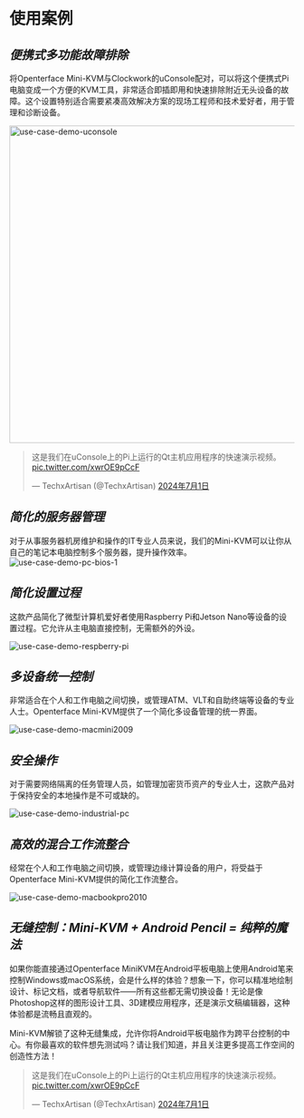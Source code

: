 # 使用案例
## ***便携式多功能故障排除***
将Openterface Mini-KVM与Clockwork的uConsole配对，可以将这个便携式Pi电脑变成一个方便的KVM工具，非常适合即插即用和快速排除附近无头设备的故障。这个设置特别适合需要紧凑高效解决方案的现场工程师和技术爱好者，用于管理和诊断设备。

<img src="https://pbs.twimg.com/media/GRaeGqHa0AA_GMv?format=jpg&name=4096x4096" alt="use-case-demo-uconsole" width="560" height="560">

<blockquote class="twitter-tweet" data-media-max-width="560"><p lang="en" dir="ltr">这是我们在uConsole上的Pi上运行的Qt主机应用程序的快速演示视频。<a href="https://t.co/xwrOE9pCcF">pic.twitter.com/xwrOE9pCcF</a></p>&mdash; TechxArtisan (@TechxArtisan) <a href="https://twitter.com/TechxArtisan/status/1807824199152722019?ref_src=twsrc%5Etfw">2024年7月1日</a></blockquote> <script async src="https://platform.twitter.com/widgets.js" charset="utf-8"></script>

## ***简化的服务器管理***
对于从事服务器机房维护和操作的IT专业人员来说，我们的Mini-KVM可以让你从自己的笔记本电脑控制多个服务器，提升操作效率。
![use-case-demo-pc-bios-1](https://assets.openterface.com/images/product/use-case-demo-pc-bios-1.jpg)

## ***简化设置过程***
这款产品简化了微型计算机爱好者使用Raspberry Pi和Jetson Nano等设备的设置过程。它允许从主电脑直接控制，无需额外的外设。

![use-case-demo-respberry-pi](https://assets.openterface.com/images/product/use-case-demo-respberry-pi.jpg)

## ***多设备统一控制***
非常适合在个人和工作电脑之间切换，或管理ATM、VLT和自助终端等设备的专业人士。Openterface Mini-KVM提供了一个简化多设备管理的统一界面。

![use-case-demo-macmini2009](https://assets.openterface.com/images/product/use-case-demo-macmini2009-3.jpg)

## ***安全操作***
对于需要网络隔离的任务管理人员，如管理加密货币资产的专业人士，这款产品对于保持安全的本地操作是不可或缺的。

![use-case-demo-industrial-pc](https://assets.openterface.com/images/product/use-case-demo-industrial-pc.jpg)

## ***高效的混合工作流整合***
经常在个人和工作电脑之间切换，或管理边缘计算设备的用户，将受益于Openterface Mini-KVM提供的简化工作流整合。

![use-case-demo-macbookpro2010](https://assets.openterface.com/images/product/use-case-demo-macbookpro2010.jpg)

## ***无缝控制：Mini-KVM + Android Pencil = 纯粹的魔法***
如果你能直接通过Openterface MiniKVM在Android平板电脑上使用Android笔来控制Windows或macOS系统，会是什么样的体验？想象一下，你可以精准地绘制设计、标记文档，或者导航软件——所有这些都无需切换设备！无论是像Photoshop这样的图形设计工具、3D建模应用程序，还是演示文稿编辑器，这种体验都是流畅且直观的。

Mini-KVM解锁了这种无缝集成，允许你将Android平板电脑作为跨平台控制的中心。有你最喜欢的软件想先测试吗？请让我们知道，并且关注更多提高工作空间的创造性方法！

<blockquote class="twitter-tweet" data-media-max-width="560"><p lang="en" dir="ltr">这是我们在uConsole上的Pi上运行的Qt主机应用程序的快速演示视频。<a href="https://t.co/xwrOE9pCcF">pic.twitter.com/xwrOE9pCcF</a></p>&mdash; TechxArtisan (@TechxArtisan) <a href="https://twitter.com/TechxArtisan/status/1872660955768946823?ref_src=twsrc%5Etfw">2024年7月1日</a></blockquote> <script async src="https://platform.twitter.com/widgets.js" charset="utf-8"></script>